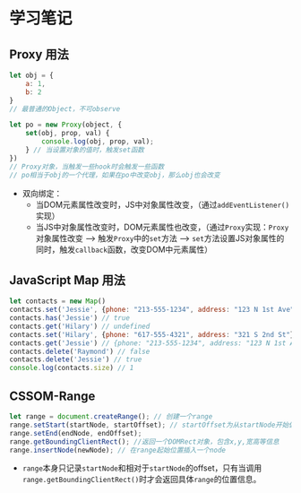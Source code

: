 # 学习笔记

## Proxy 用法

```javascript
let obj = {
    a: 1,
    b: 2
}
// 最普通的Object，不可observe

let po = new Proxy(object, {
    set(obj, prop, val) {
        console.log(obj, prop, val);
    } // 当设置对象的值时，触发set函数
})
// Proxy对象，当触发一些hook时会触发一些函数
// po相当于obj的一个代理，如果在po中改变obj，那么obj也会改变
```

* 双向绑定：
    * 当DOM元素属性改变时，JS中对象属性改变，（通过`addEventListener()`实现）
    * 当JS中对象属性改变时，DOM元素属性也改变，（通过`Proxy`实现：`Proxy`对象属性改变 --> 触发`Proxy`中的`set`方法 --> `set`方法设置JS对象属性的同时，触发`callback`函数，改变DOM中元素属性）

## JavaScript Map 用法

```javascript
let contacts = new Map()
contacts.set('Jessie', {phone: "213-555-1234", address: "123 N 1st Ave"})
contacts.has('Jessie') // true
contacts.get('Hilary') // undefined
contacts.set('Hilary', {phone: "617-555-4321", address: "321 S 2nd St"})
contacts.get('Jessie') // {phone: "213-555-1234", address: "123 N 1st Ave"}
contacts.delete('Raymond') // false
contacts.delete('Jessie') // true
console.log(contacts.size) // 1
```



## CSSOM-Range

```javascript
let range = document.createRange(); // 创建一个range
range.setStart(startNode, startOffset); // startOffset为从startNode开始偏移的字符长度
range.setEnd(endNode, endOffset);
range.getBoundingClientRect(); //返回一个DOMRect对象，包含x,y,宽高等信息
range.insertNode(newNode); // 在range起始位置插入一个node
```

* `range`本身只记录`startNode`和相对于`startNode`的offset，只有当调用`range.getBoundingClientRect()`时才会返回具体`range`的位置信息。
